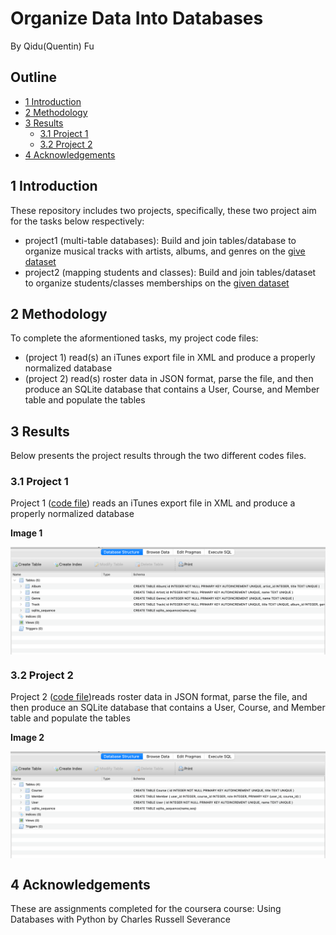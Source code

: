 # Organize Data Into Databases
By Qidu(Quentin) Fu

## Outline
- [1 Introduction](#1)
- [2 Methodology](#2)
- [3 Results](#3)
  - [3.1 Project 1](#3.1)
  - [3.2 Project 2](#3.2)
- [4 Acknowledgements](#4)

<a name='1'></a>
## 1 Introduction 
These repository includes two projects, specifically, these two project aim for the tasks below respectively:
- project1 (multi-table databases): Build and join tables/database to organize musical tracks with artists, albums, and genres on the [give dataset](http://www.py4e.com/code3/tracks.zip)
- project2 (mapping students and classes): Build and join tables/dataset to organize students/classes memberships on the [given dataset](https://www.py4e.com/tools/sql-intro/roster_data.php?PHPSESSID=3d761449819ed661d68425bb071933cb)

<a name='2'></a>
## 2 Methodology
To complete the aformentioned tasks, my project code files:
- (project 1) read(s) an iTunes export file in XML and produce a properly normalized database
- (project 2) read(s) roster data in JSON format, parse the file, and then produce an SQLite database that contains a User, Course, and Member table and populate the tables

<a name='3'></a>
## 3 Results 
Below presents the project results through the two different codes files. 

<a name='3.1'></a>
### 3.1 Project 1
Project 1 ([code file](https://github.com/Qidu-Quentin-Fu/SQLDatabasesWithPython/blob/1f7decb91c4a9d9d64e362569c27e2560a0d03c1/tracksProject1.py)) reads an iTunes export file in XML and produce a properly normalized database

**Image 1**

<img align='center' src='image1.png'>

<a name='3.2'></a>
### 3.2 Project 2
Project 2 ([code file](https://github.com/Qidu-Quentin-Fu/SQLDatabasesWithPython/blob/1f7decb91c4a9d9d64e362569c27e2560a0d03c1/studentRosterProject2.py))reads roster data in JSON format, parse the file, and then produce an SQLite database that contains a User, Course, and Member table and populate the tables

**Image 2**

<img align='center' src='image2.png'>

<a name='4'></a>
## 4 Acknowledgements
These are assignments completed for the coursera course: Using Databases with Python by Charles Russell Severance
